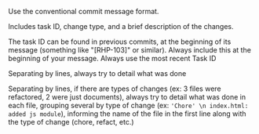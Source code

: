 Use the conventional commit message format.

Includes task ID, change type, and a brief description of the changes.

The task ID can be found in previous commits, at the beginning of its message (something like "[RHP-103]" or similar). Always include this at the beginning of your message. Always use the most recent Task ID

Separating by lines, always try to detail what was done

Separating by lines, if there are types of changes (ex: 3 files were refactored, 2 were just documents), always try to detail what was done in each file, grouping several by type of change (ex: `'Chore' \n index.html: added js module`), informing the name of the file in the first line along with the type of change (chore, refact, etc.)
